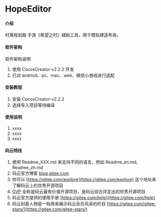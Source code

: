 # HopeEditor

#### 介绍
村落规划器
手游《希望之村》辅助工具，用于模拟建造布局。

#### 软件架构
软件架构说明
1. 使用 CocosCreator-v2.2.2 开发
2. 已对 andriod、pc、mac、web、微信小游戏进行适配


#### 安装教程

1. 安装 CocosCreator-v2.2.2
2. 选择导入项目等待编译

#### 使用说明

1.  xxxx
2.  xxxx
3.  xxxx


#### 码云特技

1.  使用 Readme\_XXX.md 来支持不同的语言，例如 Readme\_en.md, Readme\_zh.md
2.  码云官方博客 [blog.gitee.com](https://blog.gitee.com)
3.  你可以 [https://gitee.com/explore](https://gitee.com/explore) 这个地址来了解码云上的优秀开源项目
4.  [GVP](https://gitee.com/gvp) 全称是码云最有价值开源项目，是码云综合评定出的优秀开源项目
5.  码云官方提供的使用手册 [https://gitee.com/help](https://gitee.com/help)
6.  码云封面人物是一档用来展示码云会员风采的栏目 [https://gitee.com/gitee-stars/](https://gitee.com/gitee-stars/)
